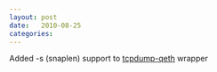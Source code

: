 ```yaml
---
layout: post
date:   2010-08-25
categories:
---
```

Added -s (snaplen) support to <a href="zlinux/tcpdump-qeth">tcpdump-qeth</a> wrapper
